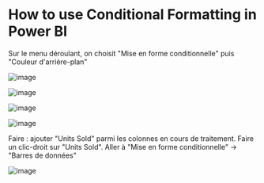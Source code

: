# How to use Conditional Formatting in Power BI

Sur le menu déroulant, on choisit "Mise en forme conditionnelle" puis "Couleur d'arrière-plan"

![image](https://github.com/user-attachments/assets/638a54e9-10e0-43d2-8cca-61d6520c7417)

![image](https://github.com/user-attachments/assets/1e178968-6e10-4e0f-8e3b-6e3320e93645)

![image](https://github.com/user-attachments/assets/6bf87bce-4191-40e8-93e9-4afede39bea4)

![image](https://github.com/user-attachments/assets/85e851f6-13ba-47a2-af6e-c2273c4ade09)

Faire : ajouter "Units Sold" parmi les colonnes en cours de traitement. Faire un clic-droit sur "Units Sold". Aller à "Mise en forme conditionnelle" -> "Barres de données"

![image](https://github.com/user-attachments/assets/21f5f1bf-c774-4781-8058-45020a560005)

